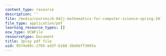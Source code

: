 ```yaml
---
content_type: resource
description: ''
file: /media/courses/6-042j-mathematics-for-computer-science-spring-2015/9574e80c2765ad3fb16830e6bff3045a_jwjDj4GoSV0.pdf
file_type: application/pdf
learning_resource_types: []
ocw_type: OCWFile
resourcetype: Document
title: 3play pdf file
uid: 9574e80c-2765-ad3f-b168-30e6bff3045a
---
```

